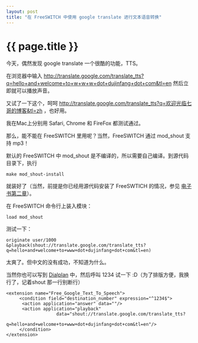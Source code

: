```yaml
---
layout: post
title: "在 FreeSWITCH 中使用 google translate 进行文本语音转换"
---
```


# {{ page.title }}

今天，偶然发现 google translate 一个很酷的功能，TTS。

在浏览器中输入 http://translate.google.com/translate_tts?q=hello+and+welcome+to+w+w+w+dot+dujinfang+dot+com&tl=en 然后立即就可以播放声音。

又试了一下这个，呵呵 http://translate.google.com/translate_tts?q=欢迎光临七哥的博客&tl=zh ，也好用。

我在Mac上分别用 Safari, Chrome 和 FireFox 都测试通过。

那么，能不能在 FreeSWITCH 里用呢？当然，FreeSWITCH 通过 mod_shout 支持 mp3！

默认的 FreeSWITCH 中 mod_shout 是不编译的，所以需要自己编译。到源代码目录下，执行

    make mod_shout-install

就装好了（当然，前提是你已经用源代码安装了 FreeSWTICH 的情况，参见  [电子书第二章](/past/2010/4/14/freeswitch-chu-bu/)）。

在 FreeSWITCH 命令行上装入模块：

    load mod_shout

测试一下：

    originate user/1000 &playback(shout://translate.google.com/translate_tts?q=hello+and+welcome+to+www+dot+dujinfang+dot+com&tl=en)

太爽了。但中文的没有成功，不知道为什么。

当然你也可以写到 [Dialplan](http://www.freeswitch.org.cn/blog/past/2010/10/22/ren-shi-bo-hao-ji-hua-dialplan/) 中，然后呼叫 1234 试一下 :D（为了排版方便，我换行了，记着shout 那一行别断行）

	<extension name="Free_Google_Text_To_Speech">
	     <condition field="destination_number" expression="^1234$">
	      <action application="answer" data=""/>
	      <action application="playback"
                       data="shout://translate.google.com/translate_tts?
                       q=hello+and+welcome+to+www+dot+dujinfang+dot+com&tl=en"/>
	     </condition>
	</extension>



